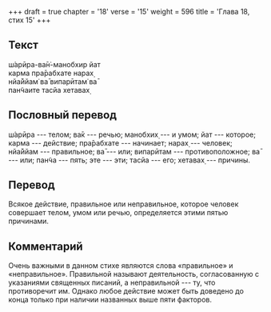 +++
draft = true
chapter = '18'
verse = '15'
weight = 596
title = 'Глава 18, стих 15'
+++
## Текст

ш́арӣра-ва̄н̇-манобхир йат  
карма пра̄рабхате нарах̣  
нйа̄ййам̇ ва̄ випарӣтам̇ ва̄  
пан̃чаите тасйа хетавах̣

## Пословный перевод

ш́арӣра --- телом; ва̄к --- речью; манобхих̣ --- и умом; йат --- которое;
карма --- действие; пра̄рабхате --- начинает; нарах̣ --- человек; нйа̄ййам
--- правильное; ва̄ --- или; випарӣтам --- противоположное; ва̄ --- или;
пан̃ча --- пять; эте --- эти; тасйа --- его; хетавах̣ --- причины.

## Перевод

Всякое действие, правильное или неправильное, которое человек совершает
телом, умом или речью, определяется этими пятью причинами.

## Комментарий

Очень важными в данном стихе являются слова «правильное» и
«неправильное». Правильной называют деятельность, согласованную с
указаниями священных писаний, а неправильной --- ту, что противоречит
им. Однако любое действие может быть доведено до конца только при
наличии названных выше пяти факторов.
